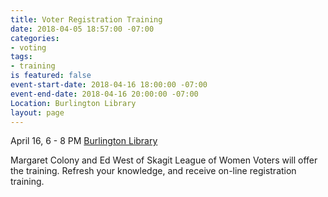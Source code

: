 ```yaml
---
title: Voter Registration Training
date: 2018-04-05 18:57:00 -07:00
categories:
- voting
tags:
- training
is featured: false
event-start-date: 2018-04-16 18:00:00 -07:00
event-end-date: 2018-04-16 20:00:00 -07:00
Location: Burlington Library
layout: page
---
```


April 16, 6 - 8 PM [Burlington Library](http://www.burlingtonwa.gov/)

Margaret Colony and Ed West of Skagit League of Women Voters will offer the training. Refresh your knowledge, and receive on-line registration training.